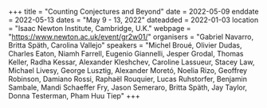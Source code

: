 +++
title = "Counting Conjectures and Beyond"
date = 2022-05-09
enddate = 2022-05-13
dates = "May 9 - 13, 2022"
dateadded = 2022-01-03
location = "Isaac Newton Institute, Cambridge, U.K."
webpage = "https://www.newton.ac.uk/event/gr2w01/"
organisers = "Gabriel Navarro, Britta Späth, Carolina Vallejo"
speakers = "Michel Broué, Olivier Dudas, Charles Eaton, Niamh Farrell, Eugenio Giannelli, Jesper Grodal, Thomas Keller, Radha Kessar, Alexander Kleshchev, Caroline Lassueur, Stacey Law, Michael Livesy, George Lusztig, Alexander Moretó, Noelia Rizo, Geoffrey Robinson, Damiano Rossi, Raphaël Rouquier, Lucas Ruhstorfer, Benjamin Sambale, Mandi Schaeffer Fry, Jason Semeraro, Britta Späth, Jay Taylor, Donna Testerman, Pham Huu Tiep"
+++

